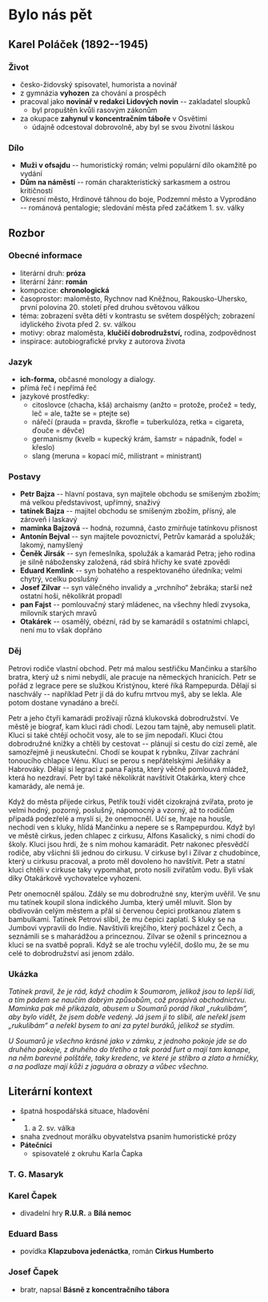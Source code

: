 # Bylo nás pět

## Karel Poláček (1892--1945)

### Život
- česko-židovský spisovatel, humorista a novinář
- z gymnázia **vyhozen** za chování a prospěch
- pracoval jako **novinář v redakci Lidových novin** -- zakladatel sloupků
  - byl propuštěn kvůli rasovým zákonům
- za okupace **zahynul v koncentračním táboře** v Osvětimi
  - údajně odcestoval dobrovolně, aby byl se svou životní láskou

### Dílo
- **Muži v ofsajdu** -- humoristický román; velmi populární dílo okamžitě po vydání
- **Dům na náměstí** -- román charakteristický sarkasmem a ostrou kritičností
- Okresní město, Hrdinové táhnou do boje, Podzemní město a Vyprodáno -- románová pentalogie; sledování města před začátkem 1. sv. války

## Rozbor

### Obecné informace
- literární druh: **próza**
- literární žánr: **román**  
- kompozice: **chronologická**
- časoprostor: maloměsto, Rychnov nad Kněžnou, Rakousko-Uhersko, první polovina 20. století před druhou světovou válkou
- téma: zobrazení světa dětí v kontrastu se světem dospělých; zobrazení idylického života před 2. sv. válkou
- motivy: obraz maloměsta, **klučičí dobrodružství,** rodina, zodpovědnost
- inspirace: autobiografické prvky z autorova života

### Jazyk
- **ich-forma,** občasné monology a dialogy.
- přímá řeč i nepřímá řeč
- jazykové prostředky:
  - citoslovce (chacha, kšá)
  archaismy (anžto = protože, pročež = tedy, leč = ale, tažte se = ptejte se)
  - nářečí (prauda = pravda, škrofle = tuberkulóza, retka = cigareta, ďouče = děvče)
  - germanismy (kvelb = kupecký krám, šamstr = nápadník, fodel = křeslo)
  - slang (meruna = kopací míč, milistrant = ministrant)

### Postavy
- **Petr Bajza** -- hlavní postava, syn majitele obchodu se smíšeným zbožím; má velkou představivost, upřímný, snaživý
- **tatínek Bajza** -- majitel obchodu se smíšeným zbožím, přísný, ale zároveň i laskavý
- **maminka Bajzová** -- hodná, rozumná, často zmírňuje tatínkovu přísnost
- **Antonín Bejval** -- syn majitele povoznictví, Petrův kamarád a spolužák; lakomý, namyšlený
- **Čeněk Jirsák** -- syn řemeslníka, spolužák a kamarád Petra; jeho rodina je silně nábožensky založená, rád sbírá hříchy ke svaté zpovědi
- **Eduard Kemlink** -- syn bohatého a respektovaného úředníka; velmi chytrý, vcelku poslušný
- **Josef Zilvar** -- syn válečného invalidy a „vrchního“ žebráka; starší než ostatní hoši, několikrát propadl
- **pan Fajst** -- pomlouvačný starý mládenec, na všechny hledí zvysoka, milovník starých mravů
- **Otakárek** -- osamělý, obézní, rád by se kamarádil s ostatními chlapci, není mu to však dopřáno

### Děj
Petrovi rodiče vlastní obchod. Petr má malou sestřičku Mančinku a staršího bratra, který už s nimi nebydlí, ale pracuje na německých hranicích. Petr se pořád z legrace pere se služkou Kristýnou, které říká Rampepurda. Dělají si naschvály -- například Petr jí dá do kufru mrtvou myš, aby se lekla. Ale potom dostane vynadáno a brečí.

Petr a jeho čtyři kamarádi prožívají různá klukovská dobrodružství. Ve městě je biograf, kam kluci rádi chodí. Lezou tam tajně, aby nemuseli platit. Kluci si také chtějí ochočit vosy, ale to se jim nepodaří. Kluci čtou dobrodružné knížky a chtěli by cestovat -- plánují si cestu do cizí země, ale samozřejmě ji neuskuteční. Chodí se koupat k rybníku, Zilvar zachrání tonoucího chlapce Vénu. Kluci se perou s nepřátelskými Ješiňáky a Habrováky. Dělají si legraci z pana Fajsta, který věčně pomlouvá mládež, která ho nezdraví. Petr byl také několikrát navštívit Otakárka, který chce kamarády, ale nemá je.

Když do města přijede cirkus, Petřík touží vidět cizokrajná zvířata, proto je velmi hodný, pozorný, poslušný, nápomocný a vzorný, až to rodičům připadá podezřelé a myslí si, že onemocněl. Učí se, hraje na housle, nechodí ven s kluky, hlídá Mančinku a nepere se s Rampepurdou. Když byl ve městě cirkus, jeden chlapec z cirkusu, Alfons Kasalický, s nimi chodí do školy. Kluci jsou hrdí, že s ním mohou kamarádit. Petr nakonec přesvědčí rodiče, aby všichni šli jednou do cirkusu. V cirkuse byl i Zilvar z chudobince, který u cirkusu pracoval, a proto měl dovoleno ho navštívit. Petr a statní kluci chtěli v cirkuse taky vypomáhat, proto nosili zvířatům vodu. Byli však díky Otakárkově vychovatelce vyhozeni.

Petr onemocněl spálou. Zdály se mu dobrodružné sny, kterým uvěřil. Ve snu mu tatínek koupil slona indického Jumba, který uměl mluvit. Slon by obdivován celým městem a přál si červenou čepici protkanou zlatem s bambulkami. Tatínek Petrovi slíbil, že mu čepici zaplatí. S kluky se na Jumbovi vypravili do Indie. Navštívili krejčího, který pocházel z Čech, a seznámili se s maharádžou a princeznou. Zilvar se oženil s princeznou a kluci se na svatbě poprali. Když se ale trochu vyléčil, došlo mu, že se mu celé to dobrodružství asi jenom zdálo.

### Ukázka
_Tatínek pravil, že je rád, když chodím k Soumarom, jelikož jsou to lepší lidi, a tím pádem se naučím dobrým způsobům, což prospívá obchodnictvu. Maminka pak mě přikázala, abusem u Soumarů porád říkal „rukulíbám“, aby bylo vidět, že jsem dobře vedený. Já jsem jí to slíbil, ale neřekl jsem „rukulíbám“ a neřekl bysem to ani za pytel buráků, jelikož se stydím._

_U Soumarů je všechno krásné jako v zámku, z jednoho pokoje jde se do druhého pokoje, z druhého do třetího a tak porád furt a mají tam kanape, na něm barevné polštáře, taky kredenc, ve které je stříbro a zlato a hrníčky, a na podlaze mají kůži z jaguára a obrazy a vůbec všechno._

## Literární kontext
- špatná hospodářská situace, hladovění
- 1. a 2. sv. válka
- snaha zvednout morálku obyvatelstva psaním humoristické prózy
- **Pátečníci**
  - spisovatelé z okruhu Karla Čapka

### T. G. Masaryk

### Karel Čapek
- divadelní hry **R.U.R.** a **Bílá nemoc**

### Eduard Bass
- povídka **Klapzubova jedenáctka**, román **Cirkus Humberto**

### Josef Čapek
- bratr, napsal **Básně z koncentračního tábora**
